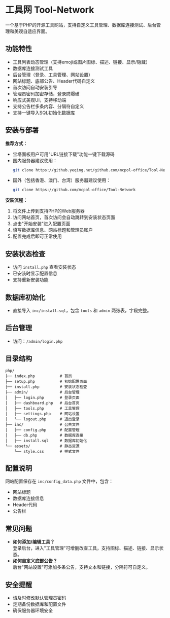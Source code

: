 # 工具网 Tool-Network

一个基于PHP的开源工具网站，支持自定义工具管理、数据库连接测试、后台管理和美观自适应界面。

## 功能特性

- 工具列表动态管理（支持emoji或图片图标、描述、链接、显示/隐藏）
- 数据库连接测试工具
- 后台管理（登录、工具管理、网站设置）
- 网站标题、底部公告、Header代码自定义
- 首次访问自动安装引导
- 管理员密码加密存储，登录防爆破
- 响应式美观UI，支持移动端
- 支持公告栏多条内容、分隔符自定义
- 支持一键导入SQL初始化数据库

## 安装与部署

**推荐方式：**
- 宝塔面板用户可用"URL链接下载"功能一键下载源码
- 国内服务器建议使用：
  ```bash
  git clone https://github.yeqing.net/github.com/mcpol-office/Tool-Network
  ```
- 国外（包括香港、澳门、台湾）服务器建议使用：
  ```bash
  git clone https://github.com/mcpol-office/Tool-Network
  ```

**安装流程：**
1. 将文件上传到支持PHP的Web服务器
2. 访问网站首页，首次访问会自动跳转到安装状态页面
3. 点击"开始安装"进入配置页面
4. 填写数据库信息、网站标题和管理员账户
5. 配置完成后即可正常使用

## 安装状态检查

- 访问 `install.php` 查看安装状态
- 已安装时显示配置信息
- 支持重新安装功能

## 数据库初始化

- 直接导入 `inc/install.sql`，包含 `tools` 和 `admin` 两张表，字段完整。

## 后台管理

- 访问：`/admin/login.php`

## 目录结构

```
php/
├── index.php           # 首页
├── setup.php           # 初始配置页面
├── install.php         # 安装状态检查
├── admin/              # 后台管理
│   ├── login.php       # 登录页面
│   ├── dashboard.php   # 后台首页
│   ├── tools.php       # 工具管理
│   ├── settings.php    # 网站设置
│   └── logout.php      # 退出登录
├── inc/                # 公共文件
│   ├── config.php      # 配置管理
│   ├── db.php          # 数据库连接
│   ├── install.sql     # 数据库初始化
└── assets/             # 静态资源
    └── style.css       # 样式文件

```

## 配置说明

网站配置保存在 `inc/config_data.php` 文件中，包含：
- 网站标题
- 数据库连接信息
- Header代码
- 公告栏

## 常见问题

- **如何添加/编辑工具？**  
  登录后台，进入"工具管理"可增删改查工具，支持图标、描述、链接、显示状态。
- **如何自定义底部公告？**  
  后台"网站设置"可添加多条公告，支持文本和链接，分隔符可自定义。

## 安全提醒

- 请及时修改默认管理员密码
- 定期备份数据库和配置文件
- 确保服务器环境安全 